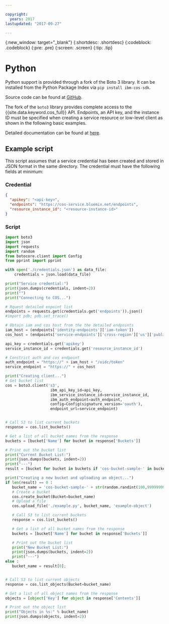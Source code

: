 ```yaml
---

copyright:
  years: 2017
lastupdated: "2017-09-27"

---
```

{:new_window: target="_blank"}
{:shortdesc: .shortdesc}
{:codeblock: .codeblock}
{:pre: .pre}
{:screen: .screen}
{:tip: .tip}

# Python

Python support is provided through a fork of the Boto 3 library.  It can be installed from the Python Package Index via `pip install ibm-cos-sdk`.

Source code can be found at [GitHub](https://github.com/ibm/ibm-cos-sdk-python/).

The fork of the `boto3` library provides complete access to the {{site.data.keyword.cos_full}} API.  Endpoints, an API key, and the instance ID must be specified when creating a service resource or low-level client as shown in the following basic examples.

Detailed documentation can be found at [here](https://ibm.github.io/ibm-cos-sdk-python/).

## Example script

This script assumes that a service credential has been created and stored in JSON format in the same directory.  The credential must have the following fields at minimum:

### Credential
```json
{
  "apikey": "<api-key>",
  "endpoints": "https://cos-service.bluemix.net/endpoints",
  "resource_instance_id": "<resource-instance-id>"
}
```

### Script
```python
import boto3
import json
import requests
import random
from botocore.client import Config
from pprint import pprint

with open('./credentials.json') as data_file:
    credentials = json.load(data_file)

print("Service credential:")
print(json.dumps(credentials, indent=2))
print("")
print("Connecting to COS...")

# Rquest detailed enpoint list
endpoints = requests.get(credentials.get('endpoints')).json()
#import pdb; pdb.set_trace()

# Obtain iam and cos host from the the detailed endpoints
iam_host = (endpoints['identity-endpoints']['iam-token'])
cos_host = (endpoints['service-endpoints']['cross-region']['us']['public']['us-geo'])

api_key = credentials.get('apikey')
service_instance_id = credentials.get('resource_instance_id')

# Constrict auth and cos endpoint
auth_endpoint = "https://" + iam_host + "/oidc/token"
service_endpoint = "https://" + cos_host

print("Creating client...")
# Get bucket list
cos = boto3.client('s3',
                    ibm_api_key_id=api_key,
                    ibm_service_instance_id=service_instance_id,
                    ibm_auth_endpoint=auth_endpoint,
                    config=Config(signature_version='oauth'),
                    endpoint_url=service_endpoint)


# Call S3 to list current buckets
response = cos.list_buckets()

# Get a list of all bucket names from the response
buckets = [bucket['Name'] for bucket in response['Buckets']]

# Print out the bucket list
print("Current Bucket List:")
print(json.dumps(buckets, indent=2))
print("---")
result = [bucket for bucket in buckets if 'cos-bucket-sample-' in bucket]

print("Creating a new bucket and uploading an object...")
if len(result) == 0 :
   bucket_name = 'cos-bucket-sample-' + str(random.randint(100,99999999));
   # Create a bucket
   cos.create_bucket(Bucket=bucket_name)
   # Upload a file
   cos.upload_file('./example.py', bucket_name, 'example-object')

   # Call S3 to list current buckets
   response = cos.list_buckets()

   # Get a list of all bucket names from the response
   buckets = [bucket['Name'] for bucket in response['Buckets']]

   # Print out the bucket list
   print("New Bucket List:")
   print(json.dumps(buckets, indent=2))
   print("---")
else :
   bucket_name = result[0];


# Call S3 to list current objects
response = cos.list_objects(Bucket=bucket_name)

# Get a list of all object names from the response
objects = [object['Key'] for object in response['Contents']]

# Print out the object list
print("Objects in %s:" % bucket_name)
print(json.dumps(objects, indent=2))
```
